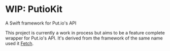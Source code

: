 # WIP: PutioKit
A Swift framework for Put.io's API

This project is currently a work in process but aims to be a feature complete wrapper for Put.io's API. It's derived from the framework of the same name used it [Fetch](https://github.com/TryFetch/Fetch).
